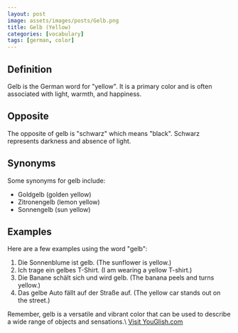 ```yaml
---
layout: post
image: assets/images/posts/Gelb.png
title: Gelb (Yellow)
categories: [vocabulary]
tags: [german, color]
---
```


## Definition
Gelb is the German word for "yellow". It is a primary color and is often associated with light, warmth, and happiness.

## Opposite
The opposite of gelb is "schwarz" which means "black". Schwarz represents darkness and absence of light.

## Synonyms
Some synonyms for gelb include:
- Goldgelb (golden yellow)
- Zitronengelb (lemon yellow)
- Sonnengelb (sun yellow)
  
## Examples
Here are a few examples using the word "gelb":
1. Die Sonnenblume ist gelb. (The sunflower is yellow.)
2. Ich trage ein gelbes T-Shirt. (I am wearing a yellow T-shirt.)
3. Die Banane schält sich und wird gelb. (The banana peels and turns yellow.)
4. Das gelbe Auto fällt auf der Straße auf. (The yellow car stands out on the street.)

Remember, gelb is a versatile and vibrant color that can be used to describe a wide range of objects and sensations.\ <a id="yg-widget-0" class="youglish-widget" data-query="Gelb" data-lang="german" data-components="8412" data-auto-start="0" data-bkg-color="theme_light" data-title="How%20to%20pronounce%20Gelb%20in%20German"  rel="nofollow" href="https://youglish.com">Visit YouGlish.com</a><script async src="https://youglish.com/public/emb/widget.js" charset="utf-8"></script>